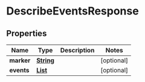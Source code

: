 

# DescribeEventsResponse

<p/>

## Properties

| Name | Type | Description | Notes |
|------------ | ------------- | ------------- | -------------|
|**marker** | [**String**](String.md) |  |  [optional] |
|**events** | [**List**](List.md) |  |  [optional] |



